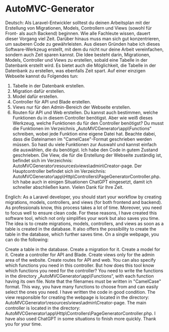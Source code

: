 # AutoMVC-Generator
Deutsch:
Als Laravel-Entwickler solltest du deinen Arbeitsplan mit der Erstellung von Migrationen, Models, Controllern und Views (sowohl für Front- als auch Backend) beginnen. Wie alle Fachleute wissen, dauert dieser Vorgang viel Zeit. Darüber hinaus muss man sich gut konzentrieren, um sauberen Code zu gewährleisten.
Aus diesen Gründen habe ich dieses Software-Werkzeug erstellt, mit dem du nicht nur deine Arbeit vereinfachen, sondern auch Zeit sparen kannst. Die Idee besteht darin, Migrationen, Models, Controller und Views zu erstellen, sobald eine Tabelle in der Datenbank erstellt wird. Es bietet auch die Möglichkeit, die Tabelle in der Datenbank zu erstellen, was ebenfalls Zeit spart.
Auf einer einzigen Webseite kannst du Folgendes tun:
1.	Tabelle in der Datenbank erstellen.
2.	Migration dafür erstellen.
3.	Model dafür erstellen.
4.	Controller für API und Blade erstellen.
5.	Views nur für den Admin-Bereich der Webseite erstellen.
6.	Routen für API und Web erstellen.
Du kannst auch bestimmen, welche Funktionen du in diesem Controller benötigst. Aber wie weiß dieses Werkzeug, welche Funktionen du für den Controller benötigst?
Du musst die Funktionen im Verzeichnis „AutoMVCGenerator\app\Functions“ schreiben, wobei jede Funktion eine eigene Datei hat. Beachte dabei, dass die Dateinamen im "CamelCase"-Format geschrieben werden müssen. So hast du viele Funktionen zur Auswahl und kannst einfach die auswählen, die du benötigst.
Ich habe den Code in gutem Zustand geschrieben.
Die View, die für die Erstellung der Webseite zuständig ist, befindet sich im Verzeichnis: AutoMVCGenerator\resources\views\admin\Creator-page.
Der Hauptcontroller befindet sich im Verzeichnis: AutoMVCGenerator\app\Http\Controllers\PageGeneratorController.php.
Ich habe auch in einigen Situationen ChatGPT eingesetzt, damit ich schneller abschließen kann.
Vielen Dank für Ihre Zeit.

Englich:
As a Laravel developer, you should start your workflow by creating migrations, models, controllers, and views (for both frontend and backend). As professionals know, this process takes a lot of time. Moreover, you need to focus well to ensure clean code. For these reasons, I have created this software tool, which not only simplifies your work but also saves you time. The idea is to create migrations, models, controllers, and views as soon as a table is created in the database. It also offers the possibility to create the table in the database, which further saves time. On a single webpage, you can do the following:

Create a table in the database.
Create a migration for it.
Create a model for it.
Create a controller for API and Blade.
Create views only for the admin area of the website.
Create routes for API and web.
You can also specify which functions you need in this controller. But how does this tool know which functions you need for the controller? You need to write the functions in the directory „AutoMVCGenerator\app\Functions“, with each function having its own file. Note that the filenames must be written in "CamelCase" format. This way, you have many functions to choose from and can easily select the ones you need. I have written the code in good condition. The view responsible for creating the webpage is located in the directory: AutoMVCGenerator\resources\views\admin\Creator-page. The main controller is located in the directory: AutoMVCGenerator\app\Http\Controllers\PageGeneratorController.php. I have also used ChatGPT in some situations to finish more quickly. 
Thank you for your time.

